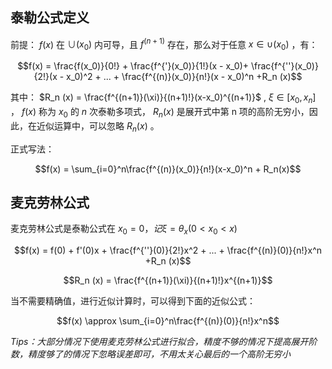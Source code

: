 ## 泰勒公式定义

前提： $f(x)$ 在 $\cup (x_0)$ 内可导，且 $f^{(n+1)}$ 存在，那么对于任意 $x \in \cup (x_0)$ ，有：

$$f(x) = \frac{f(x_0)}{0!} + \frac{f^{'}(x_0)}{1!}(x - x_0)+ \frac{f^{''}(x_0)}{2!}(x - x_0)^2 + ... + \frac{f^{(n)}(x_0)}{n!}(x - x_0)^n +R_n (x)$$

其中： $R_n (x) = \frac{f^{(n+1)}(\xi)}{(n+1)!}(x-x_0)^{(n+1)}$ , $\xi \in [x_0,x_n]$ ， $f(x)$ 称为 $x_0$ 的 $n$ 次泰勒多项式， $R_n(x)$ 是展开式中第 n 项的高阶无穷小，因此，在近似运算中，可以忽略 $R_n(x)$ 。

正式写法：

$$f(x) = \sum_{i=0}^n\frac{f^{(n)}(x_0)}{n!}(x-x_0)^n + R_n(x)$$

## 麦克劳林公式

麦克劳林公式是泰勒公式在 $x_0 = 0 ，记 \xi = \theta_x (0 < x_0 < x)$

$$f(x) = f(0) + f'(0)x + \frac{f^{''}(0)}{2!}x^2 + ... + \frac{f^{(n)}(0)}{n!}x^n +R_n (x)$$

$$R_n (x) = \frac{f^{(n+1)}(\xi)}{(n+1)!}x^{(n+1)}$$

当不需要精确值，进行近似计算时，可以得到下面的近似公式：

$$f(x) \approx \sum_{i=0}^n\frac{f^{(n)}(0)}{n!}x^n$$

_Tips：大部分情况下使用麦克劳林公式进行拟合，精度不够的情况下提高展开阶数，精度够了的情况下忽略误差即可，不用太关心最后的一个高阶无穷小_
